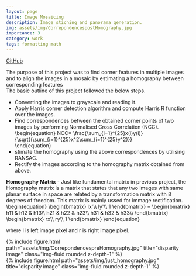 ```yaml
---
layout: page
title: Image Mosaicing
description: Image stiching and panorama generation.
img: assets/img/CorrepondencespostHomography.jpg
importance: 3
category: work
tags: formatting math
---
```


<a href="https://github.com/yashmewada9618/Image-Mosaicing">GitHub</a>

The purpose of this project was to find corner features in multiple images and to align the images
in a mosaic by estimating a homography between corresponding features \
The basic outline of this project followed the below steps.
- Converting the images to grayscale and reading it.
- Apply Harris corner detection algorithm and compute Harris R function over the images.
- Find correspondences between the obtained corner points of two images by performing Normalised Cross Correlation (NCC).
\begin{equation}
    NCC= \frac{\sum_{i=1}^{25}x(i)y(i)}{\sqrt{(\sum_{i=1}^{25}x^2\sum_{i=1}^{25}y^2)}}    
\end{equation}
- stimate the homography using the above correspondences by utilising RANSAC.
- Rectify the images according to the homography matrix obtained from above.

**Homography Matrix** - Just like fundamental matrix in previous project, the Homography matrix is a matrix that states that
any two images with same planar surface in space are related by a transformation matrix with 8 degrees of freedom. This matrix is mainly ussed for immage rectification.
\begin{equation}
    \begin{bmatrix} lx'\\\\ ly'\\\\ 1 \end{bmatrix} =  \begin{bmatrix} h11  & h12 & h13\\\\ h21  & h22 & h23\\\\ h31  & h32 & h33\\\\ \end{bmatrix} \begin{bmatrix} rx\\\\ ry\\\\ 1 \end{bmatrix}
\end{equation}

where l is left image pixel and r is right image pixel.

<div class="row">
    <div class="col-sm mt-3 mt-md-0">
        {% include figure.html path="assets/img/CorrepondencespreHomography.jpg" title="disparity image" class="img-fluid rounded z-depth-1" %}
    </div>
    <div class="col-sm mt-3 mt-md-0">
        {% include figure.html path="assets/img/just_homography.jpg" title="disparity image" class="img-fluid rounded z-depth-1" %}
    </div>
</div>